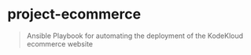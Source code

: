 # project-ecommerce
>Ansible Playbook for automating the deployment of the KodeKloud ecommerce website
